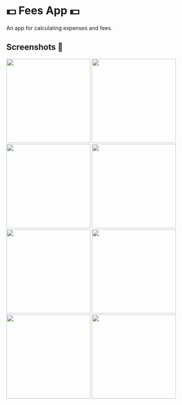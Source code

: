 <h1>💵 Fees App 💵</h1>

<p>An app for calculating expenses and fees.</p>

<h2>Screenshots 📸</h2>

<p>
  <img src="https://github.com/user-attachments/assets/7c1be4ff-8932-4cda-95e9-1f4733c25d78" width="220"></img>
  <img src="https://github.com/user-attachments/assets/bf6959e5-732a-40ff-8431-3ca445d9ab18" width="220"></img>
  <img src="https://github.com/user-attachments/assets/610dc263-6f86-4754-97de-db3688f08b93" width="220"></img>
  <img src="https://github.com/user-attachments/assets/249c25cd-8ac4-4495-804d-6bb7604bec67" width="220"></img>
  <img src="https://github.com/user-attachments/assets/45bbeae8-b00c-4dee-bb0f-85a0b7a5fe36" width="220"></img>
  <img src="https://github.com/user-attachments/assets/c0b68b07-e089-4729-9b0f-94d85b778e4d" width="220"></img>
  <img src="https://github.com/user-attachments/assets/039b9963-9f64-4154-8021-3ec416b9097f" width="220"></img>
  <img src="https://github.com/user-attachments/assets/2c781a96-ec7f-4dbb-9bc7-a39245978388" width="220"></img>
</p>
